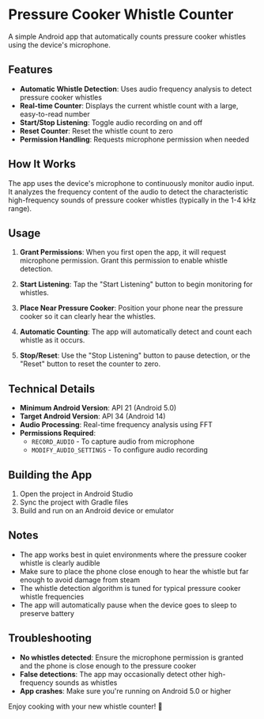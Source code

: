 # Pressure Cooker Whistle Counter

A simple Android app that automatically counts pressure cooker whistles using the device's microphone.

## Features

- **Automatic Whistle Detection**: Uses audio frequency analysis to detect pressure cooker whistles
- **Real-time Counter**: Displays the current whistle count with a large, easy-to-read number
- **Start/Stop Listening**: Toggle audio recording on and off
- **Reset Counter**: Reset the whistle count to zero
- **Permission Handling**: Requests microphone permission when needed

## How It Works

The app uses the device's microphone to continuously monitor audio input. It analyzes the frequency content of the audio to detect the characteristic high-frequency sounds of pressure cooker whistles (typically in the 1-4 kHz range).

## Usage

1. **Grant Permissions**: When you first open the app, it will request microphone permission. Grant this permission to enable whistle detection.

2. **Start Listening**: Tap the "Start Listening" button to begin monitoring for whistles.

3. **Place Near Pressure Cooker**: Position your phone near the pressure cooker so it can clearly hear the whistles.

4. **Automatic Counting**: The app will automatically detect and count each whistle as it occurs.

5. **Stop/Reset**: Use the "Stop Listening" button to pause detection, or the "Reset" button to reset the counter to zero.

## Technical Details

- **Minimum Android Version**: API 21 (Android 5.0)
- **Target Android Version**: API 34 (Android 14)
- **Audio Processing**: Real-time frequency analysis using FFT
- **Permissions Required**: 
  - `RECORD_AUDIO` - To capture audio from microphone
  - `MODIFY_AUDIO_SETTINGS` - To configure audio recording

## Building the App

1. Open the project in Android Studio
2. Sync the project with Gradle files
3. Build and run on an Android device or emulator

## Notes

- The app works best in quiet environments where the pressure cooker whistle is clearly audible
- Make sure to place the phone close enough to hear the whistle but far enough to avoid damage from steam
- The whistle detection algorithm is tuned for typical pressure cooker whistle frequencies
- The app will automatically pause when the device goes to sleep to preserve battery

## Troubleshooting

- **No whistles detected**: Ensure the microphone permission is granted and the phone is close enough to the pressure cooker
- **False detections**: The app may occasionally detect other high-frequency sounds as whistles
- **App crashes**: Make sure you're running on Android 5.0 or higher

Enjoy cooking with your new whistle counter! 🍲

